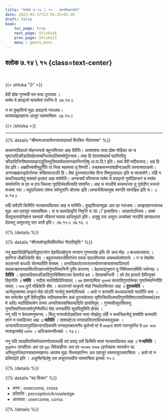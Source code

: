 ```yaml
---
title: "श्लोक ७.१४ \ १५ - ज्ञानविज्ञानयोग"
date: 2023-03-17T23:56:35+05:30
draft: false
book:
    toc_page: true
    next_page: Shloka16
    prev_page: Shloka13
    menu : geeta_menu
---
```




## श्लोक ७.१४ \ १५ {class=text-center}

<br/>

{{< shloka  "0"  >}}

दैवी ह्येषा गुणमयी मम माया दुरत्यया ।  
मामेव ये प्रपद्यन्ते मायामेतां तरन्ति ते ॥७.१४॥  

न मां दुष्कृतिनो मूढाः प्रपद्यन्ते नराधमाः।  
माययापहृतज्ञाना आसुरं भावमाश्रिताः ॥७.१५॥

{{< /shloka >}}

---


{{% details "श्रीमत्मध्वाचार्यभगवत्पादाचर्य विरचित  गीताभाष्य" %}}

कथमनादिकाले मोहानत्ययो बहूनामित्यत आह दैवीति। 
अयमाशयः माया ह्येषा मोहिका सा च सृष्ट्यादिक्रीडादिमद्देवसम्बन्धित्वादतिशक्तेर्दुरत्यया। 
तथा हि देवताशब्दार्थं पठन्तिदिवु क्रीडाविजिगीषावव्यवहारद्युतिस्तुतिमदमोदस्वप्नकान्तिगतिषु धा.पा.दि.1 इति। 
कथं दैवी मदीयत्वात्। अहं हि देव इति। अब्रवीच्चश्रीभूदुर्गेति या भिन्ना महामाया तु 
वैष्णवी।  तच्छक्त्यनन्तांशहीनाऽथापि तस्याश्रयात्प्रभोः। अनन्तब्रह्मरुद्रादेर्नास्याः 
शक्तिकलाऽपि हि।  तेषां दुरत्ययाऽप्येषा विना विष्णुप्रसादतः इति च व्यासयोगे। 
तर्हि न कथञ्चिदत्येतुं शक्यते इत्यात आह मामेवेति। 
अन्यत्सर्वं परित्यज्य मामेव ये प्रपद्यन्ते गुर्वादिवन्दनं च मय्येव समर्पयन्ति स एव च 
तत्र स्थित्वा  गुर्वादिर्भवतीत्यादि पश्यन्ति। आह च नारदीये मत्सम्पत्त्या तु 
गुर्वादीन् भजन्ते मध्यमा नराः।  मदुपाधितया तांश्च सर्वभूतानि चोत्तमाः 
इति।आचार्यचैत्यवपुषा स्वगतिं व्यनङ्क्षि इति च।  ॥७.१४॥  

तर्हि सर्वेऽपि किमिति नात्याययन्नित्यत आह न मामिति। दुष्कृतित्वान्मूढाः अत एव 
नराधमाः।  अपहृतज्ञानत्वाच्च मूढाः अत एवासुरं भावमाश्रिताः। स च वक्ष्यतेप्रवृत्तिं 
निवृत्तिं च 16।7 इत्यादिना।  अपहारोऽभिभवः। उक्तं चैतद्व्यासयोगेज्ञानं स्वभावो 
जीवानां मायया ह्यधिभूयते इति। असुषु रता असुराः तच्चोक्तं नारदीये ज्ञानप्रधाना 
देवास्तु असुरास्तु रता असौ इति। ॥७.१५॥  ॥७.१६ ॥

{{% /details %}}



{{% details "श्रीराघवेन्द्रतीर्थविरचित गीताविवृतिः" %}}


ननु ब्रह्मादिदेहेन्द्रियादिदृष्टान्तेन देहादित्वहेतुना भगवान्‌ गुणमयदेह
इति धीः कथं मोहः ॥ बाधकाभावात्‌ । ज्ञानिनां धीर्बाधिकेति चेत्‌ ।
बहुतरपामरधीविरोधेन तस्या एवाल्पीयस्या अयथार्थत्वोपपत्तेः । न च तेषामेव
कालान्तरे बाधधीः सेत्स्यतीति शंक्यम्‌ । 
अनादिकालेऽप्यजातस्योत्तरत्राप्यसंभवादित्यतो 
यथावज्ज्ञानाभावविपरीतज्ञानयोर्गुणाभिमानिनी 
दुर्गैव कारणम्‌ । देहत्वाद्यनुमानं तु निमित्तमात्रमिति भावेनाह ॥   
**दैवीति** । सृष्ट्यादिरूपक्रीडादिगुणविशिषष्टस्य देवस्येयं `दैवी` । देवसम्बन्धिनी ।
को देव इत्यतो दैवीत्युक्तं विवृणोति ॥ **ममेति** । 
मदीया ममातिप्रियेतियावत्‌ । `एषा` प्रमाणप्रमिता `गुणमयी` सत्त्वादिगुणात्मिका
गुणाभिमानिनीति यावत्‌ । `माया` दुर्गा मोहिकेति शेषः । कालान्तरे तत्कृतो
मोहो निवर्ततामित्यत आह ॥ **दुरत्ययेति** । अत्येतुमशक्या तत्कृतं मोहं
कोऽपि नात्येतुं शक्नोतीत्यर्थः । अतो न कस्यापि बाधकप्रत्ययो भवतीति
भावः । मम मायेत्येव पूर्तौ दैवीत्युक्तिः मदीयतामात्रेण कथं दुरत्ययेत्यतः
सृष्टिस्थितिलयादिगुणविशिष्टतयातिसमर्थ(स्य मे अति) मदतिप्रियत्वेन तस्या
अप्यतिशयशक्तित्वादिति ज्ञापयितुम्‌ । गुणमयौत्युतक्तिस्तु 
गुणाभिमानित्वात्तमोगुणेनैवंविधं मोहं जनयतीति सूचयितुमिति ज्ञेयम्‌ ।   
ननु यदि न केवलमनुमानम्‌ । किंतु भगवतोपोद्बलिता माया मोहहेतुः तर्हिं न
कथंचिदत्येतुं शक्येति कस्यापि ज्ञानं न स्यादित्यत आह ॥ **मामिति** ।
एवशब्दोऽत्र भगवत्प्रतिपत्तावित्थंभावसूचकः । 
अन्यत्परित्यञ्यगुर्वादिवन्दनादिकमपि भगवद्भक्तत्वनैव कुर्वन्तो मां 
ये `प्रपद्यन्ते` शरणं पराप्नुवन्ति
ते `एतां मायां` मायाकृतमोहं `तरन्ति` । अतिक्रामन्तीत्यर्थः । १४॥।  

ननु यदि त्वत्प्रतिपत्तिर्मायातरणोपायस्तर्हि त्वां प्रपद्य सर्वे किमिति 
मायां नात्यायन्नित्यत आह ॥ **न मामिति** । `दुष्कृतिनः` पापशीलाः 
अत एव `मूढाः` विवेकहीनाः अत एव `नराधमाः` `मायया` (हरोच्छया स्वभावेन च)
अभिभूताधिष्ठानयाथात्म्यज्ञानाः अतश्च मूढाः मिथ्याज्ञानिनः अत एवासुरं 
भावमासुरत्वमाश्रिताः । अतो मां न प्रतिपद्यंते इति । 
*असुष्विन्द्रियेषु रता* असुरास्तदीयं भावमाश्रिता इत्यर्थः १५॥

{{% /details %}}



{{% details "पद विचार" %}}

- तरण : overcome, cross
- प्रतिपत्ति : perception/knowledge
- अत्ययत : overcome, corss

{{% /details %}}
